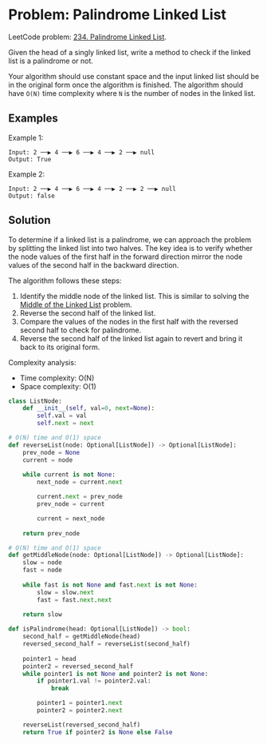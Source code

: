 # Problem: Palindrome Linked List

LeetCode problem: [234. Palindrome Linked List](https://leetcode.com/problems/palindrome-linked-list/).

Given the head of a singly linked list, write a method to check if the linked list is a palindrome or not.

Your algorithm should use constant space and the input linked list should be in the original form once the algorithm is finished. The algorithm should have `O(N)` time complexity where `N` is the number of nodes in the linked list.

## Examples

Example 1:

```plaintext
Input: 2 ──▶ 4 ──▶ 6 ──▶ 4 ──▶ 2 ──▶ null
Output: True
```

Example 2:

```plaintext
Input: 2 ──▶ 4 ──▶ 6 ──▶ 4 ──▶ 2 ──▶ 2 ──▶ null
Output: false
```

## Solution

To determine if a linked list is a palindrome,  we can approach the problem by splitting the linked list into two halves. The key idea is to verify whether the node values of the first half in the forward direction mirror the node values of the second half in the backward direction.

The algorithm follows these steps:

1. Identify the middle node of the linked list. This is similar to solving the [Middle of the Linked List](./04-middle-of-the-linked-list.md) problem.
2. Reverse the second half of the linked list.
3. Compare the values of the nodes in the first half with the reversed second half to check for palindrome.
4. Reverse the second half of the linked list again to revert and bring it back to its original form.

Complexity analysis:

- Time complexity: O(N)
- Space complexity: O(1)

```python
class ListNode:
    def __init__(self, val=0, next=None):
        self.val = val
        self.next = next

# O(N) time and O(1) space
def reverseList(node: Optional[ListNode]) -> Optional[ListNode]:
    prev_node = None
    current = node
    
    while current is not None:
        next_node = current.next

        current.next = prev_node
        prev_node = current

        current = next_node
        
    return prev_node

# O(N) time and O(1) space
def getMiddleNode(node: Optional[ListNode]) -> Optional[ListNode]:
    slow = node
    fast = node
    
    while fast is not None and fast.next is not None:
        slow = slow.next
        fast = fast.next.next
        
    return slow

def isPalindrome(head: Optional[ListNode]) -> bool:
    second_half = getMiddleNode(head)
    reversed_second_half = reverseList(second_half)
    
    pointer1 = head
    pointer2 = reversed_second_half
    while pointer1 is not None and pointer2 is not None:
        if pointer1.val != pointer2.val:
            break

        pointer1 = pointer1.next
        pointer2 = pointer2.next

    reverseList(reversed_second_half)
    return True if pointer2 is None else False
```

